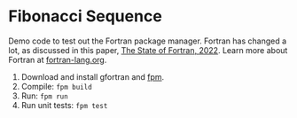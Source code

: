 # Fibonacci Sequence

Demo code to test out the Fortran package manager. Fortran has changed a lot, as discussed in this paper, [The State of Fortran, 2022](https://arxiv.org/abs/2203.15110). Learn more about Fortran at [fortran-lang.org](https://fortran-lang.org/).

1. Download and install gfortran and [fpm](https://github.com/fortran-lang/fpm).
2. Compile: `fpm build`
3. Run: `fpm run`
4. Run unit tests: `fpm test`
